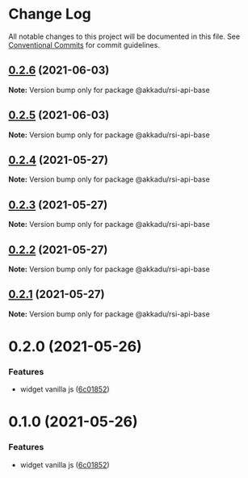 # Change Log

All notable changes to this project will be documented in this file.
See [Conventional Commits](https://conventionalcommits.org) for commit guidelines.

## [0.2.6](https://github.com/Akkadu/rsi-api-widgets/compare/@akkadu/rsi-api-base@0.2.5...@akkadu/rsi-api-base@0.2.6) (2021-06-03)

**Note:** Version bump only for package @akkadu/rsi-api-base





## [0.2.5](https://github.com/Akkadu/rsi-api-widgets/compare/@akkadu/rsi-api-base@0.2.4...@akkadu/rsi-api-base@0.2.5) (2021-06-03)

**Note:** Version bump only for package @akkadu/rsi-api-base





## [0.2.4](https://github.com/Akkadu/rsi-api-widgets/compare/@akkadu/rsi-api-base@0.2.3...@akkadu/rsi-api-base@0.2.4) (2021-05-27)

**Note:** Version bump only for package @akkadu/rsi-api-base





## [0.2.3](https://github.com/Akkadu/rsi-api-widgets/compare/@akkadu/rsi-api-base@0.2.2...@akkadu/rsi-api-base@0.2.3) (2021-05-27)

**Note:** Version bump only for package @akkadu/rsi-api-base





## [0.2.2](https://github.com/Akkadu/rsi-api-widgets/compare/@akkadu/rsi-api-base@0.2.1...@akkadu/rsi-api-base@0.2.2) (2021-05-27)

**Note:** Version bump only for package @akkadu/rsi-api-base





## [0.2.1](https://github.com/Akkadu/rsi-api-widgets/compare/@akkadu/rsi-api-base@0.2.0...@akkadu/rsi-api-base@0.2.1) (2021-05-27)

**Note:** Version bump only for package @akkadu/rsi-api-base





# 0.2.0 (2021-05-26)


### Features

* widget vanilla js ([6c01852](https://github.com/Akkadu/rsi-api-widgets/commit/6c018525465474deae3e6912eac82c92ce43f7bc))





# 0.1.0 (2021-05-26)


### Features

* widget vanilla js ([6c01852](https://github.com/Akkadu/rsi-api-widgets/commit/6c018525465474deae3e6912eac82c92ce43f7bc))
